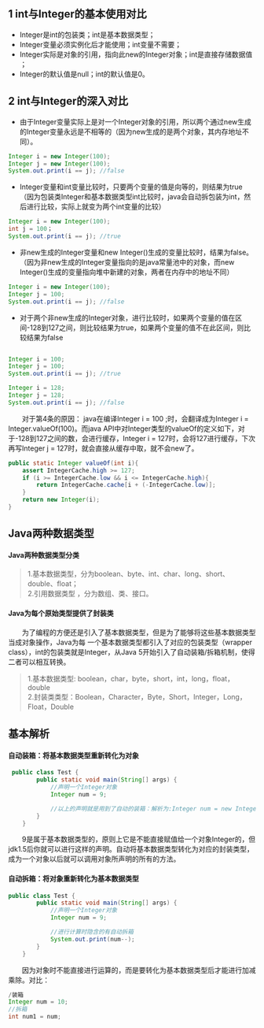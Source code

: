 
## 1 int与Integer的基本使用对比
* Integer是int的包装类；int是基本数据类型； 
* Integer变量必须实例化后才能使用；int变量不需要； 
* Integer实际是对象的引用，指向此new的Integer对象；int是直接存储数据值 ； 
* Integer的默认值是null；int的默认值是0。

## 2 int与Integer的深入对比
* 由于Integer变量实际上是对一个Integer对象的引用，所以两个通过new生成的Integer变量永远是不相等的（因为new生成的是两个对象，其内存地址不同）。

```java
Integer i = new Integer(100);
Integer j = new Integer(100);
System.out.print(i == j); //false
```
* Integer变量和int变量比较时，只要两个变量的值是向等的，则结果为true（因为包装类Integer和基本数据类型int比较时，java会自动拆包装为int，然后进行比较，实际上就变为两个int变量的比较）

```java
Integer i = new Integer(100);
int j = 100；
System.out.print(i == j); //true
```
 

* 非new生成的Integer变量和new Integer()生成的变量比较时，结果为false。（因为非new生成的Integer变量指向的是java常量池中的对象，而new Integer()生成的变量指向堆中新建的对象，两者在内存中的地址不同）

```java
Integer i = new Integer(100);
Integer j = 100;
System.out.print(i == j); //false
```

* 对于两个非new生成的Integer对象，进行比较时，如果两个变量的值在区间-128到127之间，则比较结果为true，如果两个变量的值不在此区间，则比较结果为false

```java

Integer i = 100;
Integer j = 100;
System.out.print(i == j); //true

Integer i = 128;
Integer j = 128;
System.out.print(i == j); //false
```

 

　　对于第4条的原因： java在编译Integer i = 100 ;时，会翻译成为Integer i = Integer.valueOf(100)。而java API中对Integer类型的valueOf的定义如下，对于-128到127之间的数，会进行缓存，Integer i = 127时，会将127进行缓存，下次再写Integer j = 127时，就会直接从缓存中取，就不会new了。


```java
public static Integer valueOf(int i){
    assert IntegerCache.high >= 127;
    if (i >= IntegerCache.low && i <= IntegerCache.high){
        return IntegerCache.cache[i + (-IntegerCache.low)];
    }
    return new Integer(i);
}
```

## Java两种数据类型
#### Java两种数据类型分类
> 1.基本数据类型，分为boolean、byte、int、char、long、short、double、float；   
> 2.引用数据类型 ，分为数组、类、接口。

#### Java为每个原始类型提供了封装类
　　为了编程的方便还是引入了基本数据类型，但是为了能够将这些基本数据类型当成对象操作，Java为每 一个基本数据类型都引入了对应的包装类型（wrapper class），int的包装类就是Integer，从Java 5开始引入了自动装箱/拆箱机制，使得二者可以相互转换。

>1.基本数据类型: boolean，char，byte，short，int，long，float，double  
>2.封装类类型：Boolean，Character，Byte，Short，Integer，Long，Float，Double
## 基本解析
#### 自动装箱：将基本数据类型重新转化为对象

```java
 public class Test {  
        public static void main(String[] args) {  
            //声明一个Integer对象
            Integer num = 9;

            //以上的声明就是用到了自动的装箱：解析为:Integer num = new Integer(9);
        }  
    }  
```

 

　　9是属于基本数据类型的，原则上它是不能直接赋值给一个对象Integer的，但jdk1.5后你就可以进行这样的声明。自动将基本数据类型转化为对应的封装类型，成为一个对象以后就可以调用对象所声明的所有的方法。

#### 自动拆箱：将对象重新转化为基本数据类型

```java
public class Test {  
        public static void main(String[] args) {  
            //声明一个Integer对象
            Integer num = 9;

            //进行计算时隐含的有自动拆箱
            System.out.print(num--);
        }  
    }  
```

 

　　因为对象时不能直接进行运算的，而是要转化为基本数据类型后才能进行加减乘除。对比：

```java
/装箱
Integer num = 10;
//拆箱
int num1 = num;
```